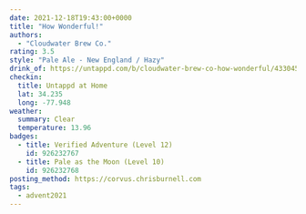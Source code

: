 ```yaml
---
date: 2021-12-18T19:43:00+0000
title: "How Wonderful!"
authors:
  - "Cloudwater Brew Co."
rating: 3.5
style: "Pale Ale - New England / Hazy"
drink_of: https://untappd.com/b/cloudwater-brew-co-how-wonderful/4330456
checkin:
  title: Untappd at Home
  lat: 34.235
  long: -77.948
weather:
  summary: Clear
  temperature: 13.96
badges:
  - title: Verified Adventure (Level 12)
    id: 926232767
  - title: Pale as the Moon (Level 10)
    id: 926232768
posting_method: https://corvus.chrisburnell.com
tags:
  - advent2021
---
```


